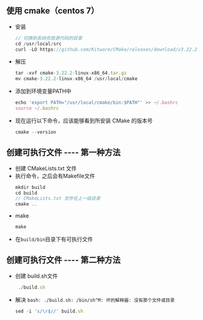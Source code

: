 ## 使用 cmake（centos 7）
 - 安装
    ```js
    // 切换到系统存放源代码的目录
    cd /usr/local/src
    curl -LO https://github.com/Kitware/CMake/releases/download/v3.22.2/cmake-3.22.2-linux-x86_64.tar.gz
    ```
 - 解压
    ```js
    tar -xvf cmake-3.22.2-linux-x86_64.tar.gz
    mv cmake-3.22.2-linux-x86_64 /usr/local/cmake
    ```
 - 添加到环境变量PATH中
    ```js
    echo 'export PATH="/usr/local/cmake/bin:$PATH"' >> ~/.bashrc
    source ~/.bashrc
    ```
 - 现在运行以下命令，应该能够看到所安装 CMake 的版本号
    ```js
    cmake --version
    ```
## 创建可执行文件 ---- 第一种方法
 - 创建 CMakeLists.txt 文件
 - 执行命令，之后会有Makefile文件
    ```js
    mkdir build
    cd build
    // CMakeLists.txt 文件在上一级目录
    cmake ..
    ```
 - make
    ```js
    make
    ```
 - 在`build/bin`目录下有可执行文件

## 创建可执行文件 ---- 第二种方法
 - 创建 build.sh文件
   ```js
    ./build.sh
   ```
 - 解决 `bash: ./build.sh: /bin/sh^M: 坏的解释器: 没有那个文件或目录`
    ```js
    sed -i 's/\r$//' build.sh
    ```